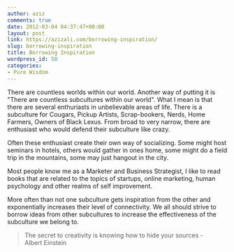 ```yaml
---
author: aziz
comments: true
date: 2012-03-04 04:37:47+00:00
layout: post
link: https://azizali.com/borrowing-inspiration/
slug: borrowing-inspiration
title: Borrowing Inspiration
wordpress_id: 58
categories:
- Pure Wisdom
---
```


There are countless worlds within our world. Another way of putting it is "There are countless subcultures within our world". What I mean is that there are several enthuriasts in unbelievable areas of life. There is a subculture for Cougars, Pickup Artists, Scrap-bookers, Nerds, Home Farmers, Owners of Black Lexus. From broad to very narrow, there are enthusiast who would defend their subculture like crazy.

Often these enthusiast create their own way of socializing. Some might host seminars in hotels, others would gather in ones home, some might do a field trip in the mountains, some may just hangout in the city.

Most people know me as a Marketer and Business Strategist, I like to read books that are related to the topics of startups, online marketing, human psychology and other realms of self improvement.

More often than not one subculture gets inspiration from the other and exponentially increases their level of connectivity. We all should strive to borrow ideas from other subcultures to increase the effectiveness of the subculture we belong to.


<blockquote>The secret to creativity is knowing how to hide your sources
- Albert Einstein</blockquote>



